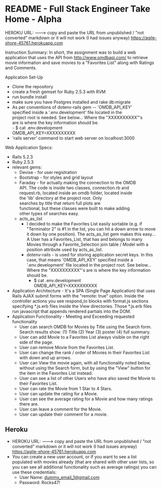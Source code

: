 # README - Full Stack Engineer Take Home - Alpha

HEROKU URL: ---> copy and paste the URL from unpublished / "not converted" markdown or it will not work (I had issues anyway)
https://agile-shore-45761.herokuapp.com

Instruction Summary: In short, the assignment was to build a web application that uses the API from http://www.omdbapi.com/​ to retrieve movie information and save movies to a "Favorites List" along with Ratings and Comments.

Application Set-Up<br/>
- Clone the repository<br/>
- create a fresh gemset for Ruby 2.5.3 with RVM<br/>
- run bundle install<br/>
- make sure you have Postgres installed and rake db:migrate<br/>
- As per conventions of dotenv-rails gem -- 'OMDB_API_KEY' <br/>specified inside a '.env.development' file located in the <br/>project root is needed. See below... Where the "XXXXXXXXXX"'s<br/> are is where the key information should be.<br/>
			- $ cat .env.development <br/>
				OMDB_API_KEY=XXXXXXXXXX<br/>
- 'rails server' command to start web server on localhost:3000<br/>

Web Application Specs:<br/>
- Rails 5.2.3<br/>
- Ruby 2.5.3<br/>
- relevant gems:<br/>
	- Devise - for user registration<br/>
	- Bootstrap - for styles and grid layout<br/>
	- Faraday - for actually making the connection to the OMDB<br/>API. The code is inside two classes, connection.rb and<br/>request.rb, located inside an omdb folder, located inside<br/> the 'lib' directory at the project root. Only<br/> searches by title that return full plots are<br/> functional, but these classes were built to make adding<br/> other types of searches easy.<br/>
	- acts_as_list<br/>
		- I decided to make the Favorites List easily sortable (e.g. if "Terminator 2" is #1 in the list, you can hit a down arrow to move it down by one position). The acts_as_list gem makes this easy... A User has a Favorites_List, that has and belongs to many Movies through a Favorite_Selection join table / Model with a position attribute used by acts_as_list.
		- dotenv-rails - is used for storing application secret keys. In this case, that means 'OMDB_API_KEY' specified inside a '.env.development' file located in the project root. See below... Where the "XXXXXXXXXX"'s are is where the key information should be.<br/>
			- $ cat .env.development<br/>
				OMDB_API_KEY=XXXXXXXXXX<br/>
- Application Architecture - It's a SPA (Single Page Application) that uses Rails AJAX submit forms with the "remote: true" option. Inside the controller actions you see respond_to blocks with format.js sections specifying *.js.erb files inside the View directories. Those *.js.erb files run javascript that appends rendered partials into the DOM.<br/>
- Application Functionality - Meeting and Exceeding requested functionality<br/>
	- User can search OMDB for Movies by Title using the Search form. Search results show: (1) Title (2) Year (3) poster (4) full summary.<br/>
	- User can add Movie to a Favorites List always visible on the right side of the page.<br/>
	- User can remove Movie from the Favorites List.<br/>
	- User can change the rank / order of Movies in their Favorites List with down and up arrows.<br/>
	- User can View the movie again, with all functionality noted below, without using the Search form, but by using the "View" button for the item in the Favorites List instead. 
	- User can see a list of other Users who have also saved the Movie to their Favorites List.<br/>
	- User can rate the Movie from 1 Star to 4 Stars.
	- User can update the rating for a Movie.<br/>
	- User can see the average rating for a Movie and how many ratings there are.<br/>
	- User can leave a comment for the Movie.<br/>
	- User can update their comment for a movie.<br/>

## Heroku
- HEROKU URL: ---> copy and paste the URL from unpublished / "not converted" markdown or it will not work (I had issues anyway)
https://agile-shore-45761.herokuapp.com <br/>
- You can create a new user account, or if you want to see a list populated with movies already (that are shared with other user lists, so you can see all additional functionality such as average ratings) you can use these credentials:<br/>
	- User Name: dummy_email_1@gmail.com<br/>
	- Password: Rocks47!<br/>
